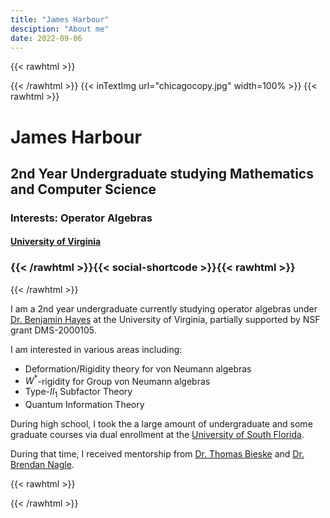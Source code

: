 ```yaml
---
title: "James Harbour"
desciption: "About me"
date: 2022-09-06
---
```

{{< rawhtml >}}
<div class="profile">
     <div class="profile_inner">
{{< /rawhtml >}} {{< inTextImg url="chicagocopy.jpg"  width=100% >}} {{< rawhtml >}} 
<span>

<h1>James Harbour</h1> 
<h2>2nd Year Undergraduate studying Mathematics and Computer Science</h2>
<h3>Interests: Operator Algebras</h3>
<h4><a href="https://math.virginia.edu/"> University of Virginia </a></h3>
<h3>{{< /rawhtml >}}{{< social-shortcode >}}{{< rawhtml >}}</h3>
</span>
</div><div class="profile_outer">
{{< /rawhtml >}} 


I am a 2nd year undergraduate currently studying operator algebras under [Dr. Benjamin Hayes](https://sites.google.com/site/benhayeshomepage/) at the University of Virginia, partially supported by NSF grant DMS-2000105.

I am interested in various areas including:
- Deformation/Rigidity theory for von Neumann algebras
- $W^*$-rigidity for Group von Neumann algebras
- Type-$II_1$ Subfactor Theory
- Quantum Information Theory

During high school, I took the a large amount of undergraduate and some graduate courses via dual enrollment at the [University of South Florida](https://www.usf.edu/arts-sciences/departments/mathematics-statistics/index.aspx). 

During that time, I received mentorship from [Dr. Thomas Bieske](https://www.usf.edu/arts-sciences/departments/mathematics-statistics/people/faculty/thomas-bieske.aspx) and [Dr. Brendan Nagle](https://www.usf.edu/arts-sciences/departments/mathematics-statistics/people/faculty/brendan-nagle.aspx).

{{< rawhtml >}}
</div></div>
{{< /rawhtml >}}

